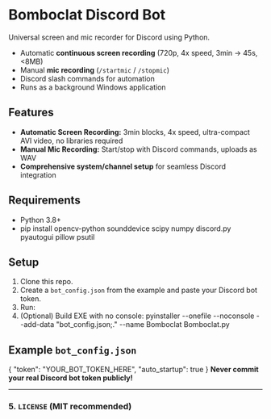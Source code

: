 # Bomboclat Discord Bot

Universal screen and mic recorder for Discord using Python.  
- Automatic **continuous screen recording** (720p, 4x speed, 3min → 45s, <8MB)
- Manual **mic recording** (`/startmic` / `/stopmic`)
- Discord slash commands for automation
- Runs as a background Windows application

## Features
- **Automatic Screen Recording:** 3min blocks, 4x speed, ultra-compact AVI video, no libraries required
- **Manual Mic Recording:** Start/stop with Discord commands, uploads as WAV
- **Comprehensive system/channel setup** for seamless Discord integration

## Requirements
- Python 3.8+
- pip install opencv-python sounddevice scipy numpy discord.py pyautogui pillow psutil

## Setup

1. Clone this repo.
2. Create a `bot_config.json` from the example and paste your Discord bot token.
3. Run:
4. (Optional) Build EXE with no console:
pyinstaller --onefile --noconsole --add-data "bot_config.json;." --name Bomboclat Bomboclat.py

## Example `bot_config.json`
{
"token": "YOUR_BOT_TOKEN_HERE",
"auto_startup": true
}
**Never commit your real Discord bot token publicly!**

---

### 5. `LICENSE` (MIT recommended)
